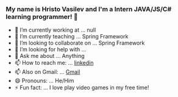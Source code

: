 ### My name is Hristo Vasilev and I'm a Intern JAVA/JS/C# learning programmer!  👋

- 🔭 I’m currently working at ... null
- 🌱 I’m currently teaching ... Spring Framework
- 👯 I’m looking to collaborate on ... Spring Framework
- 🤔 I’m looking for help with ... 
- 💬 Ask me about ... Anything
- 📫 How to reach me: ... [linkedin](linkedin.com/in/hristo-vasilev-60a61a204)
- 📫 Also on Gmail: ... [Gmail](hristo.vasilev772@gmail.com)
- 😄 Pronouns: ... He/Him
- ⚡ Fun fact: ... I love play video games in my free time!
